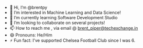 - 👋 Hi, I’m @brentpy
- 👀 I’m interested in Machine Learning and Data Science!
- 🌱 I’m currently learning Software Development Studio
- 💞️ I’m looking to collaborate on several projects!
- 📫 How to reach me , via email @ brent_piper@techexchange.in
- 😄 Pronouns: He/Him
- ⚡ Fun fact: I've supported Chelsea Football Club since I was 6.

<!---
brentpy/brentpy is a ✨ special ✨ repository because its `README.md` (this file) appears on your GitHub profile.
You can click the Preview link to take a look at your changes.
--->
